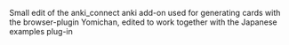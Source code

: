 Small edit of the anki_connect anki add-on used for generating cards with the browser-plugin Yomichan, edited to work together with the Japanese examples plug-in

